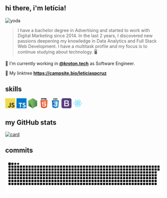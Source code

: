 ## hi there, i'm <strong>letícia!</strong>
<img align="center" alt="yoda" src="https://media.giphy.com/media/QLBcA1iilFLESNkmRE/giphy.gif">

> I have a bachelor degree in Advertising and started to work with Digital Marketing since 2014.
> In the last 2 years, I discovered new passions deepening my knowledge in Data Analytics and Full Stack Web Development. 
> I have a multitask profile and my focus is to continue studying about technology. 🖥️

📌  I'm currently working in <a href="https://www.linkedin.com/company/kroton-tech/"><strong>@kroton.tech</strong></a> as Software Engineer.

🔗 My linktree <strong>https://campsite.bio/leticiaspcruz</strong>

## skills

<code><img height="32" src="https://raw.githubusercontent.com/github/explore/80688e429a7d4ef2fca1e82350fe8e3517d3494d/topics/javascript/javascript.png" alt="Javascript"/></code>
<code><img height="32" src="https://raw.githubusercontent.com/github/explore/80688e429a7d4ef2fca1e82350fe8e3517d3494d/topics/typescript/typescript.png" alt="Typescript"/></code>
<code><img height="32" src="https://raw.githubusercontent.com/github/explore/80688e429a7d4ef2fca1e82350fe8e3517d3494d/topics/nodejs/nodejs.png" alt="Nodejs"/></code>
<code><img height="32" src="https://raw.githubusercontent.com/github/explore/80688e429a7d4ef2fca1e82350fe8e3517d3494d/topics/html/html.png" alt="HTML5"/></code>
<code><img height="32" src="https://raw.githubusercontent.com/github/explore/80688e429a7d4ef2fca1e82350fe8e3517d3494d/topics/css/css.png" alt="CSS"/></code>
<code><img height="32" src="https://raw.githubusercontent.com/github/explore/80688e429a7d4ef2fca1e82350fe8e3517d3494d/topics/bootstrap/bootstrap.png" alt="Bootstrap"/></code>
<code><img height="32" src="https://raw.githubusercontent.com/github/explore/80688e429a7d4ef2fca1e82350fe8e3517d3494d/topics/react/react.png" alt="React"/></code>


## my GitHub stats
[![card](https://github-readme-stats.vercel.app/api?username=leticiaspcruz&theme=merko&show_icons=true)](https://github.com/iuricode/)

## commits
    
  ![Snake animation](https://github.com/leticiaspcruz/leticiaspcruz/blob/output/github-contribution-grid-snake.svg)
